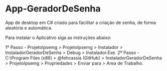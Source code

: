 # App-GeradorDeSenha
App de desktop em C# criado para facilitar a criação de senha, de forma aleatória e automática.

Para instalar o Aplicativo siga as instruções abaixo:

1º Passo - ProjetoIpsemg > ProjetoIpsemg > Instalador > InstaladorGeradorDeSenha > Debug > Instalador.Exe.
2º Passo - C:\Program Files (x86) > @fehcassia (GitHub) > InstaladorGeradorDeSenha > ProjetoIpsemg > Propriedades > Enviar para > Area de Trabalho.

